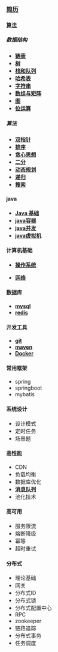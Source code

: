 ### [简历]()

#### [算法](/doc/DataStructures/汇总.html)

##### 数据结构

- **[链表](链表.html)**
- **[树](树.html)**
- **[栈和队列](栈和队列.html)**
- **[哈希表](/doc/DataStructures/哈希表.html)**
- **[字符串](/doc/DataStructures/字符串.html)**
- **[数组与矩阵](/doc/DataStructures/数组与矩阵.html)**
- **[图](/doc/DataStructures/图.html)**
- **[位运算](/doc/DataStructures/位运算.html)**

##### 算法

- **[双指针](/doc/DataStructures/双指针.html)**
- **[排序](/doc/DataStructures/排序.html)**
- **[贪心思想](/doc/DataStructures/贪心思想.html)**
- **[二分](/doc/DataStructures/二分.html)**
- **[动态规划](/doc/DataStructures/动态规划.html)**
- **[递归](/doc/DataStructures/递归.html)**
- **[搜索](/doc/DataStructures/搜索.html)**

#### java

- **[Java 基础](doc/java/java基础.html)**
- **[java容器](doc/java/java容器.html)**
- **[java并发](doc/java/java并发.html)**
- **[java虚拟机](doc/java/jvm.html)**

#### 计算机基础

- **[操作系统](doc/计算机网络/os.html)**

- **[网络](doc/OS/network.html)**


####  数据库

- **[mysql](/html/Mysql.html)**
- **[redis](/html/redis.html)**

#### 开发工具

- **[git](doc/工具/git.html)**
- **[maven](doc/工具/maven.html)**
- **[Docker](doc/工具/Docker.html)**

#### 常用框架

- spring
- springboot
- mybatis

#### 系统设计

- 设计模式
- 定时任务
- 场景题

#### 高性能

- CDN
- 负载均衡
- 数据库优化
- **[消息队列](/doc/消息队列/mq.html)**
- 池化技术

#### 高可用

- 服务限流
- 熔断降级
- 幂等
- 超时重试

#### 分布式

- 理论基础
- 网关
- 分布式ID
- 分布式锁
- 分布式配置中心
- RPC
- zookeeper
- 链路追踪
- 分布式事务
- 任务调度

